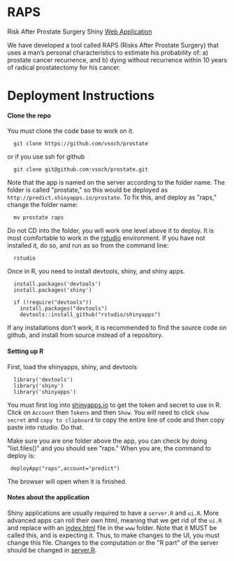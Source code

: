 # RAPS

Risk After Prostate Surgery Shiny [Web Application](http://predict.shinyapps.io/raps)

We have developed a tool called RAPS (Risks After Prostate Surgery) that uses a man’s personal characteristics to estimate his probability of: a) prostate cancer recurrence, and b) dying without 
recurrence within 10 years of radical prostatectomy for his cancer.

# Deployment Instructions

#### Clone the repo
You must clone the code base to work on it.

      git clone https://github.com/vsoch/prostate

or if you use ssh for github

      git clone git@github.com:vsoch/prostate.git
   
Note that the app is named on the server according to the folder name. The folder is called "prostate," so this would be deployed as `http://predict.shinyapps.io/prostate`. To fix this, and deploy as "raps," change the folder name:

      mv prostate raps 

Do not CD into the folder, you will work one level above it to deploy. It is most comfortable to work in the [rstudio](https://www.rstudio.com/) environment. If you have not installed it, do so, and run as so from the command line:

      rstudio

Once in R, you need to install devtools, shiny, and shiny apps.

      install.packages('devtools')
      install.packages('shiny')

      if (!require("devtools"))
        install.packages("devtools")
        devtools::install_github("rstudio/shinyapps")

If any installations don't work, it is recommended to find the source code on github, and install from source instead of a repository.

#### Setting up R
First, load the shinyapps, shiny, and devtools

      library('devtools')
      library('shiny')
      library('shinyapps')

You must first log into [shinyapps.io](http://shinyapps.io) to get the token and secret to use in R. Click on `Account` then `Tokens` and then `Show`. You will need to click `show secret` and `copy to clipboard` to copy the entire line of code and then copy paste into rstudio. Do that.

Make sure you are one folder above the app, you can check by doing "list.files()" and you should see "raps." When you are, the command to deploy is:
     
     deployApp("raps",account="predict")

The browser will open when it is finished.

#### Notes about the application
Shiny applications are usually required to have a `server.R` and `ui.R`. More advanced apps can roll their own html, meaning that we get rid of the `ui.R` and replace with an [index.html](www/index.html) file in the `www` folder. Note that it MUST be called this, and is expecting it. Thus, to make changes to the UI, you must change this file. Changes to the computation or the "R part" of the server should be changed in [server.R](server.R).
